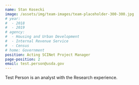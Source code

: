 ```yaml
---
name: Stan Kosecki
image: /assets/img/team-images/team-placeholder-300-300.jpg
# year:
#  - 2018
#  - 2019
# agency:   
#  - Housing and Urban Development
#  - Internal Revenue Service
#  - Census
# home: Government
position: Acting SCINet Project Manager
page-position: 2
email: test.person@usda.gov
---
```


Test Person is an analyst with the Research experience.
